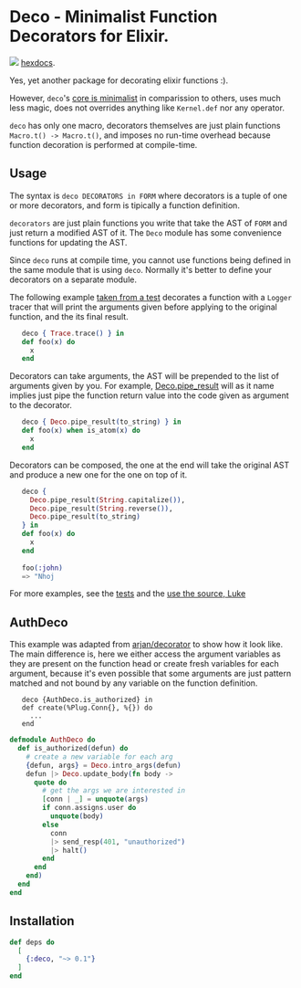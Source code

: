 # Deco - Minimalist Function Decorators for Elixir.

<a href="https://travis-ci.org/vic/deco"><img src="https://travis-ci.org/vic/deco.svg"></a>
[hexdocs](https://hexdocs.pm/deco).

Yes, yet another package for decorating elixir functions :).

However, `deco`'s [core is minimalist](https://github.com/vic/deco/blob/master/lib/deco/core.ex) in comparission to others, 
uses much less magic, does not overrides anything like `Kernel.def` 
nor any operator.

`deco` has only one macro, decorators themselves are just plain functions
`Macro.t() -> Macro.t()`, and imposes no run-time overhead because
function decoration is performed at compile-time.

## Usage

The syntax is `deco DECORATORS in FORM` where decorators is a tuple of
one or more decorators, and form is tipically a function definition.

`decorators` are just plain functions you write that take the AST of
`FORM` and just return a modified AST of it. The `Deco` module has
some convenience functions for updating the AST.

Since `deco` runs at compile time, you cannot use functions being 
defined in the same module that is using `deco`. Normally it's better
to define your decorators on a separate module.

The following example [taken from a test](https://github.com/vic/deco/blob/master/test/deco_test.exs#L79) decorates a function with 
a `Logger` tracer that will print the arguments given before applying
to the original function, and the its final result.

```elixir
   deco { Trace.trace() } in
   def foo(x) do
     x
   end
```

Decorators can take arguments, the AST will be prepended to the list
of arguments given by you.
For example, [Deco.pipe_result](https://github.com/vic/deco/blob/master/test/deco_test.exs#L79) will as it name implies just pipe the 
function return value into the code given as argument to the decorator.

```elixir
   deco { Deco.pipe_result(to_string) } in
   def foo(x) when is_atom(x) do
     x
   end
```

Decorators can be composed, the one at the end will take the original
AST and produce a new one for the one on top of it.

```elixir
   deco {
     Deco.pipe_result(String.capitalize()),
     Deco.pipe_result(String.reverse()),
     Deco.pipe_result(to_string)
   } in
   def foo(x) do
     x
   end
   
   foo(:john)
   => "Nhoj
```

For more examples, see the [tests](https://github.com/vic/deco/blob/master/test/deco_test.exs) and the [use the source, Luke](https://github.com/vic/deco/blob/master/lib/deco.ex)

## AuthDeco

This example was adapted from [arjan/decorator](https://github.com/arjan/decorator) to show how
it look like. The main difference is, here we either access the argument variables as they
are present on the function head or create fresh variables for each argument, because it's even
possible that some arguments are just pattern matched and not bound by any variable on the
function definition.

```
   deco {AuthDeco.is_authorized} in
   def create(%Plug.Conn{}, %{}) do
     ...
   end
```


```elixir
defmodule AuthDeco do
  def is_authorized(defun) do
    # create a new variable for each arg
    {defun, args} = Deco.intro_args(defun)
    defun |> Deco.update_body(fn body ->
      quote do
        # get the args we are interested in
        [conn | _] = unquote(args)
        if conn.assigns.user do
          unquote(body)
        else
          conn
          |> send_resp(401, "unauthorized")
          |> halt()
        end
      end
    end)
  end
end
```


## Installation

```elixir
def deps do
  [
    {:deco, "~> 0.1"}
  ]
end
```


